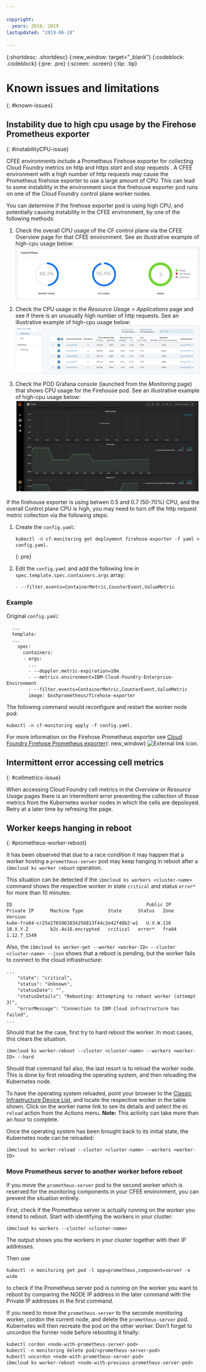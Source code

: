 ```yaml
---

copyright:
  years: 2018, 2019
lastupdated: "2019-06-18"

---
```


{:shortdesc: .shortdesc}
{:new_window: target="_blank"}
{:codeblock: .codeblock}
{:pre: .pre}
{:screen: .screen}
{:tip: .tip}

# Known issues and limitations
{: #known-issues}

## Instability due to high cpu usage by the Firehose Prometheus exporter
{: #instabilityCPU-issue}

CFEE environments include a Prometheus Firehose exporter for collecting Cloud Foundry metrics on http and https _start_ and _stop_ requests . A CFEE environment with a high number of http requests may cause the Prometheus firehose exporter to use a large amount of CPU. This can lead to some instability in the environment since the firehouse exporter pod runs on one of the Cloud Foundry control plane worker nodes.

You can determine if the firehose exporter pod is using high CPU, and potentially causing instability in the CFEE environment, by one of the following methods:
1.  Check the overall CPU usage of the CF control plane via the CFEE Overview page for that CFEE environment. See an illustrative example of high-cpu usage below:
![High CPU in Overview page](images/FirehoseExporterIssue_OverviewMetrics.png)

2. Check the CPU usage in the _Resource Usage > Applications_ page and see if there is an unusually high number of http requests. See an illustrative example of high-cpu usage below:
![High CPU in Reource Usage page](images/FirehoseExporterIssue_ResourceUsage.png)

3. Check the POD Grafana console (launched from the _Monitoring_ page) that shows CPU usage for the Firehouse pod. See an illustrative example of high-cpu usage below:
![High CPU in Grafana console](images/FirehoseExporterIssue_Grafana.png)

If the firehouse exporter is using betwen 0.5 and 0.7 (50-70%) CPU, and the overall Control plane CPU is high, you may need to turn off the http request metric collection via the following steps:

1. Create the `config.yaml`:

   ```
   kubectl -n cf-monitoring get deployment firehose-exporter -f yaml > config.yaml.
   ```
   {: pre}

2. Edit the `config.yaml` and add the following line in `spec.template.spec.containers.args` array:

   ```
   - --filter.events=ContainerMetric,CounterEvent,ValueMetric          
   ```

### Example

Original `config.yaml`:

```
  ...
  template:
  ...
    spec:
      containers:
      - args:
        ...
        - --doppler.metric-expiration=10m
        - --metrics.environment=IBM-Cloud-Foundry-Enterprise-Environment
        - --filter.events=ContainerMetric,CounterEvent,ValueMetric
        image: boshprometheus/firehose-exporter
```  

The following command would reconfigure and restart the worker node pod:

```
kubectl -n cf-monitoring apply -f config.yaml.

```

For more information on the Firehose Prometheus exporter see [Cloud Foundry Firehose Prometheus exporter](https://github.com/bosh-prometheus/firehose_exporter){: new_window} ![External link icon](../icons/launch-glyph.svg "External link icon").

## Intermittent error accessing cell metrics
{: #cellmetrics-issue}

When accessing Cloud Foundry cell metrics in the _Overview_ or _Resource Usage_ pages there is an intermittent error preventing the collection of those metrics from the Kubernetes worker nodes in which the cells are depoloyed.  Retry at a later time by refresing the page.

## Worker keeps hanging in reboot
{: #prometheus-worker-reboot}

It has been observed that due to a race condition it may happen that a worker
hosting a `prometheus-server` pod may keep hanging in reboot after a
`ibmcloud ks worker reboot` operation.

This situation can be detected if the `ibmcloud ks workers <cluster-name>`
command shows the respective worker in state `critical` and status `error*` for
more than 10 minutes:
```
ID                                                 Public IP         Private IP      Machine Type         State      Status   Zone    Version   
kube-fra04-cr25e2765963834256813f44c2e42f48b2-w1   U.V.W.116         10.X.Y.Z        b2c.4x16.encrypted   critical   error*   fra04   1.12.7_1549   
```
Also, the `ibmcloud ks worker-get --worker <worker-ID> --cluster <cluster-name> --json`
shows that a reboot is pending, but the worker fails to connect to the
cloud infrastructure:
```
...
    "state": "critical",
    "status": "Unknown",
    "statusDate": "",
    "statusDetails": "Rebooting: Attempting to reboot worker (attempt 3)",
    "errorMessage": "Connection to IBM Cloud infrastructure has failed",
...
```

Should that be the case, first try to hard reboot the worker. In most
cases, this clears the situation.
```
ibmcloud ks worker-reboot --cluster <cluster-name> --workers <worker-ID> --hard
```

Should that command fail also, the last resort is to reload the
worker node. This is done by first reloading the operating system, and then
reloading the Kubernetes node.

To have the operating system reloaded, point your browser to the
[Classic Infrastructure Device List](https://cloud.ibm.com/classic/devices),
and locate the respective worker in the table shown. Click on the worker name
link to see its details and select the `OS reload` action from the Actions menu.
**Note:** This activity can take more than an hour to complete.

Once the operating system has been brought back to its initial state, the
Kubernetes node can be reloaded:
```
ibmcloud ks worker-reload --cluster <cluster-name> --workers <worker-ID>
```

### Move Prometheus server to another worker before reboot

If you move the `prometheus-server` pod to the second worker which is reserved
for the monitoring components in your CFEE environment, you can prevent the
situation entirely.

First, check if the Prometheus server is actually running on the worker you
intend to reboot. Start with identifying the workers in your cluster:
```
ibmcloud ks workers --cluster <cluster-name>
```
The output shows you the workers in your cluster together with their IP addresses.

Then use
```
kubectl -n monitoring get pod -l app=prometheus,component=server -o wide
```
to check if the Prometheus server pod is running on the worker you want to
reboot by comparing the NODE IP address in the later command with the Private IP
addresses in the first command.

If you need to move the `prometheus-server` to the seconde monitoring worker,
cordon the current node, and delete the `prometheus-server` pod. Kubernetes
will then recreate the pod on the other worker. Don't forget to uncordon the
former node before rebooting it finally:
```
kubectl cordon <node-with-prometheus-server-pod>
kubectl -n monitoring delete pod/<prometheus-server-pod>
kubectl uncordon <node-with-prometheus-server-pod>
ibmcloud ks worker-reboot <node-with-previous-prometheus-server-pod>
```
